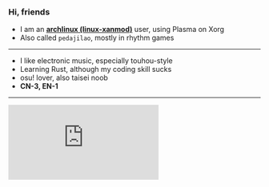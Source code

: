 ### Hi, friends

- I am an **[archlinux (linux-xanmod)](http://archlinux.org/)** user, using Plasma on Xorg
- Also called `pedajilao`, mostly in rhythm games
--------------------
- I like electronic music, especially touhou-style
- Learning Rust, although my coding skill sucks
- osu! lover, also taisei noob
- **CN-3, EN-1**
--------------------

[![osu](https://osusig.lolicon.app/sig.php?colour=hexff66aa&uname=pedajilao&pp=1&countryrank)](https://osu.ppy.sh/users/13851970)

